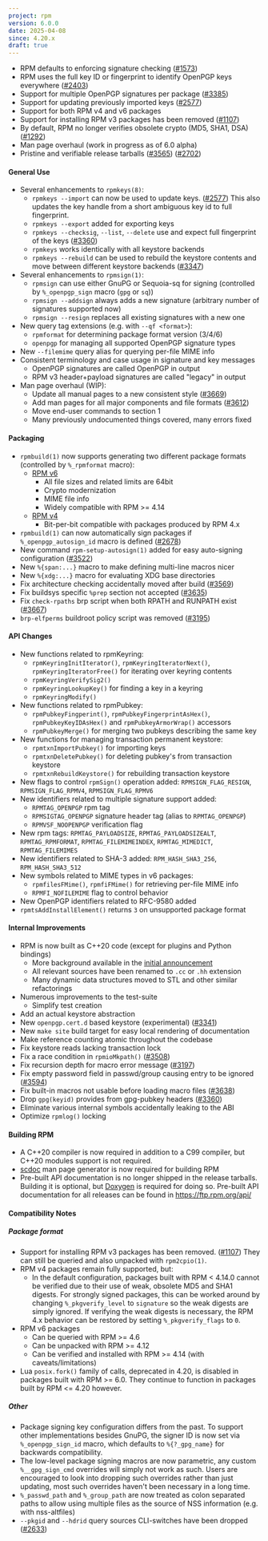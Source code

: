 ```yaml
---
project: rpm
version: 6.0.0
date: 2025-04-08
since: 4.20.x
draft: true
---
```


* RPM defaults to enforcing signature checking
  ([#1573](https://github.com/rpm-software-management/rpm/issues/1573))
* RPM uses the full key ID or fingerprint to identify OpenPGP keys everywhere
  ([#2403](https://github.com/rpm-software-management/rpm/issues/2403))
* Support for multiple OpenPGP signatures per package
  ([#3385](https://github.com/rpm-software-management/rpm/issues/3385))
* Support for updating previously imported keys
  ([#2577](https://github.com/rpm-software-management/rpm/issues/2577))
* Support for both RPM v4 and v6 packages
* Support for installing RPM v3 packages has been removed
  ([#1107](https://github.com/rpm-software-management/rpm/issues/1107))
* By default, RPM no longer verifies obsolete crypto (MD5, SHA1, DSA)
  ([#1292](https://github.com/rpm-software-management/rpm/issues/1292))
* Man page overhaul (work in progress as of 6.0 alpha)
* Pristine and verifiable release tarballs ([#3565](https://github.com/rpm-software-management/rpm/issues/3565)) ([#2702](https://github.com/rpm-software-management/rpm/issues/2702))

#### General Use
* Several enhancements to `rpmkeys(8)`:
  * `rpmkeys --import` can now be used to update keys.
    ([#2577](https://github.com/rpm-software-management/rpm/issues/2577))
    This also updates the key handle from a short ambiguous key id to
    full fingerprint.
  * `rpmkeys --export` added for exporting keys
  * `rpmkeys --checksig`, `--list`, `--delete` use and expect full
    fingerprint of the keys
    ([#3360](https://github.com/rpm-software-management/rpm/issues/3360))
  * `rpmkeys` works identically with all keystore backends
  * `rpmkeys --rebuild` can be used to rebuild the keystore contents and
     move between different keystore backends ([#3347](https://github.com/rpm-software-management/rpm/issues/3347))
* Several enhancements to `rpmsign(1)`:
  * `rpmsign` can use either GnuPG or Sequoia-sq for signing (controlled
    by `%_openpgp_sign` macro (`gpg` or `sq`))
  * `rpmsign --addsign` always adds a new signature (arbitrary number of
    signatures supported now)
  * `rpmsign --resign` replaces all existing signatures with a new one
* New query tag extensions (e.g. with `--qf <format>`):
  * `rpmformat` for determining package format version (3/4/6)
  * `openpgp` for managing all supported OpenPGP signature types
* New `--filemime` query alias for querying per-file MIME info
* Consistent terminology and case usage in signature and key messages
  * OpenPGP signatures are called OpenPGP in output
  * RPM v3 header+payload signatures are called "legacy" in output
* Man page overhaul (WIP):
  * Update all manual pages to a new consistent style
    ([#3669](https://github.com/rpm-software-management/rpm/issues/3669))
  * Add man pages for all major components and file formats
    ([#3612](https://github.com/rpm-software-management/rpm/issues/3612))
  * Move end-user commands to section 1
  * Many previously undocumented things covered, many errors fixed

#### Packaging
* `rpmbuild(1)` now supports generating two different package formats
  (controlled by `%_rpmformat` macro):
  * [RPM v6](https://rpm-software-management.github.io/rpm/manual/format_v6.html)
    * All file sizes and related limits are 64bit
    * Crypto modernization
    * MIME file info
    * Widely compatible with RPM >= 4.14
  * [RPM v4](https://rpm-software-management.github.io/rpm/manual/format_v4.html)
    * Bit-per-bit compatible with packages produced by RPM 4.x
* `rpmbuild(1)` can now automatically sign packages if `%_openpgp_autosign_id`
  macro is defined ([#2678](https://github.com/rpm-software-management/rpm/issues/2678))
* New command `rpm-setup-autosign(1)` added for easy auto-signing configuration
  ([#3522](https://github.com/rpm-software-management/rpm/issues/3522))
* New `%{span:...}` macro to make defining multi-line macros nicer
* New `%{xdg:...}` macro for evaluating XDG base directories
* Fix architecture checking accidentally moved after build
  ([#3569](https://github.com/rpm-software-management/rpm/issues/3569))
* Fix buildsys specific `%prep` section not accepted
  ([#3635](https://github.com/rpm-software-management/rpm/issues/3635))
* Fix `check-rpaths` brp script when both RPATH and RUNPATH exist ([#3667](https://github.com/rpm-software-management/rpm/issues/3667))
* `brp-elfperms` buildroot policy script was removed ([#3195](https://github.com/rpm-software-management/rpm/issues/3195))

#### API Changes
* New functions related to rpmKeyring:
  * `rpmKeyringInitIterator()`, `rpmKeyringIteratorNext()`,
    `rpmKeyringIteratorFree()` for iterating over keyring contents
  * `rpmKeyringVerifySig2()`
  * `rpmKeyringLookupKey()` for finding a key in a keyring
  * `rpmKeyringModify()`
* New functions related to rpmPubkey:
  * `rpmPubkeyFingperint()`, `rpmPubkeyFingerprintAsHex()`,
    `rpmPubkeyKeyIDAsHex()` and `rpmPubkeyArmorWrap()` accessors
  * `rpmPubkeyMerge()` for merging two pubkeys describing the same key
* New functions for managing transaction permanent keystore:
  * `rpmtxnImportPubkey()` for importing keys
  * `rpmtxnDeletePubkey()` for deleting pubkey's from transaction keystore
  * `rpmtxnRebuildKeystore()` for rebuilding transaction keystore
* New flags to control `rpmSign()` operation added:
  `RPMSIGN_FLAG_RESIGN`, `RPMSIGN_FLAG_RPMV4`, `RPMSIGN_FLAG_RPMV6`
* New identifiers related to multiple signature support added:
  * `RPMTAG_OPENPGP` rpm tag
  * `RPMSIGTAG_OPENPGP` signature header tag (alias to `RPMTAG_OPENPGP`)
  * `RPMVSF_NOOPENPGP` verification flag
* New rpm tags:
  `RPMTAG_PAYLOADSIZE`, `RPMTAG_PAYLOADSIZEALT`, `RPMTAG_RPMFORMAT`,
  `RPMTAG_FILEMIMEINDEX`, `RPMTAG_MIMEDICT`, `RPMTAG_FILEMIMES`
* New identifiers related to SHA-3 added:
  `RPM_HASH_SHA3_256`, `RPM_HASH_SHA3_512`
* New symbols related to MIME types in v6 packages:
  * `rpmfilesFMime()`, `rpmfiFMime()` for retrieving per-file MIME info
  * `RPMFI_NOFILEMIME` flag to control behavior
* New OpenPGP identifiers related to RFC-9580 added
* `rpmtsAddInstallElement()` returns `3` on unsupported package format

#### Internal Improvements
* RPM is now built as C++20 code (except for plugins and Python bindings)
  * More background available in the [initial announcement](https://github.com/rpm-software-management/rpm/discussions/2983)
  * All relevant sources have been renamed to `.cc` or `.hh` extension
  * Many dynamic data structures moved to STL and other similar refactorings
* Numerous improvements to the test-suite
  * Simplify test creation
* Add an actual keystore abstraction
* New `openpgp.cert.d` based keystore (experimental) ([#3341](https://github.com/rpm-software-management/rpm/issues/3341))
* New `make site` build target for easy local rendering of documentation
* Make reference counting atomic throughout the codebase
* Fix keystore reads lacking transaction lock
* Fix a race condition in `rpmioMkpath()` ([#3508](https://github.com/rpm-software-management/rpm/issues/3508))
* Fix recursion depth for macro error message ([#3197](https://github.com/rpm-software-management/rpm/issues/3197))
* Fix empty password field in passwd/group causing entry to be ignored
  ([#3594](https://github.com/rpm-software-management/rpm/issues/3594))
* Fix built-in macros not usable before loading macro files ([#3638](https://github.com/rpm-software-management/rpm/issues/3638))
* Drop `gpg(keyid)` provides from gpg-pubkey headers ([#3360](https://github.com/rpm-software-management/rpm/issues/3360))
* Eliminate various internal symbols accidentally leaking to the ABI
* Optimize `rpmlog()` locking

#### Building RPM
* A C++20 compiler is now required in addition to a C99 compiler, but
  C++20 modules support is not required.
* [scdoc](https://git.sr.ht/~sircmpwn/scdoc) man page generator is now
  required for building RPM
* Pre-built API documentation is no longer shipped in the release tarballs.
  Building it is optional, but [Doxygen](https://github.com/doxygen/)
  is required for doing so. Pre-built API documentation for all releases
  can be found in https://ftp.rpm.org/api/

#### Compatibility Notes
##### Package format
* Support for installing RPM v3 packages has been removed.
  ([#1107](https://github.com/rpm-software-management/rpm/issues/1107))
  They can still be queried and also unpacked with `rpm2cpio(1)`.
* RPM v4 packages remain fully supported, but:
  * In the default configuration, packages built with RPM < 4.14.0 cannot
    be verified due to their use of weak, obsolete MD5 and SHA1 digests.
    For strongly signed packages, this can be worked around by changing
    `%_pkgverify_level` to `signature` so the weak digests are simply ignored.
    If verifying the weak digests is necessary, the RPM 4.x behavior can
    be restored by setting `%_pkgverify_flags` to `0`.
* RPM v6 packages
  * Can be queried with RPM >= 4.6
  * Can be unpacked with RPM >= 4.12
  * Can be verified and installed with RPM >= 4.14 (with caveats/limitations)
* Lua `posix.fork()` family of calls, deprecated in 4.20, is disabled in
  packages built with RPM >= 6.0. They continue to function in packages
  built by RPM <= 4.20 however.

##### Other
* Package signing key configuration differs from the past. To support
  other implementations besides GnuPG, the signer ID is now set via
  `%_openpgp_sign_id` macro, which defaults to `%{?_gpg_name}` for
  backwards compatibility.
* The low-level package signing macros are now parametric, any custom
  `%__gpg_sign_cmd` overrides will simply not work as such. Users are
  encouraged to look into dropping such overrides rather than just
  updating, most such overrides haven't been necessary in a long time.
* `%_passwd_path` and `%_group_path` are now treated as colon separated
  paths to allow using multiple files as the source of NSS information
  (e.g. with nss-altfiles)
* `--pkgid` and `--hdrid` query sources CLI-switches have been dropped
  ([#2633](https://github.com/rpm-software-management/rpm/issues/2633))
